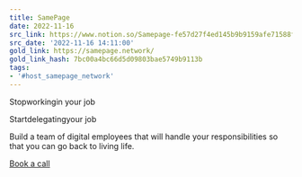 ```yaml
---
title: SamePage
date: 2022-11-16
src_link: https://www.notion.so/Samepage-fe57d27f4ed145b9b9159afe71588f2e
src_date: '2022-11-16 14:11:00'
gold_link: https://samepage.network/
gold_link_hash: 7bc00a4bc66d5d09803bae5749b9113b
tags:
- '#host_samepage_network'
---
```


Stopworkingin your job

Startdelegatingyour job

Build a team of digital employees that will handle your responsibilities so that you can go back to living life.

[Book a call](/contact)